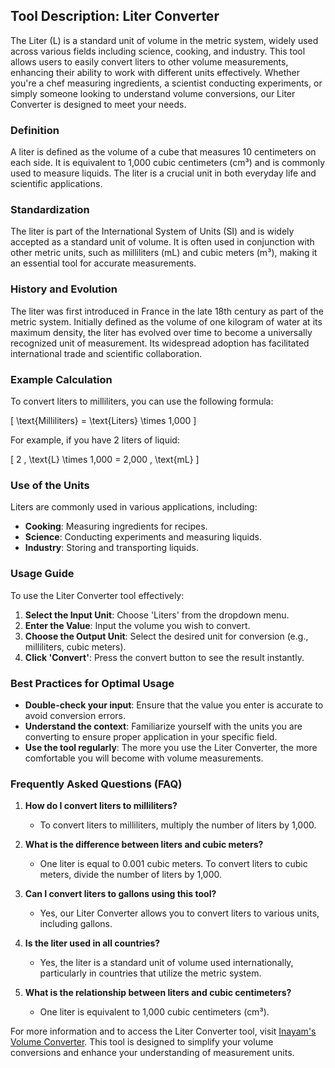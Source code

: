 ## Tool Description: Liter Converter

The Liter (L) is a standard unit of volume in the metric system, widely used across various fields including science, cooking, and industry. This tool allows users to easily convert liters to other volume measurements, enhancing their ability to work with different units effectively. Whether you're a chef measuring ingredients, a scientist conducting experiments, or simply someone looking to understand volume conversions, our Liter Converter is designed to meet your needs.

### Definition

A liter is defined as the volume of a cube that measures 10 centimeters on each side. It is equivalent to 1,000 cubic centimeters (cm³) and is commonly used to measure liquids. The liter is a crucial unit in both everyday life and scientific applications.

### Standardization

The liter is part of the International System of Units (SI) and is widely accepted as a standard unit of volume. It is often used in conjunction with other metric units, such as milliliters (mL) and cubic meters (m³), making it an essential tool for accurate measurements.

### History and Evolution

The liter was first introduced in France in the late 18th century as part of the metric system. Initially defined as the volume of one kilogram of water at its maximum density, the liter has evolved over time to become a universally recognized unit of measurement. Its widespread adoption has facilitated international trade and scientific collaboration.

### Example Calculation

To convert liters to milliliters, you can use the following formula:

\[ \text{Milliliters} = \text{Liters} \times 1,000 \]

For example, if you have 2 liters of liquid:

\[ 2 \, \text{L} \times 1,000 = 2,000 \, \text{mL} \]

### Use of the Units

Liters are commonly used in various applications, including:

- **Cooking**: Measuring ingredients for recipes.
- **Science**: Conducting experiments and measuring liquids.
- **Industry**: Storing and transporting liquids.

### Usage Guide

To use the Liter Converter tool effectively:

1. **Select the Input Unit**: Choose 'Liters' from the dropdown menu.
2. **Enter the Value**: Input the volume you wish to convert.
3. **Choose the Output Unit**: Select the desired unit for conversion (e.g., milliliters, cubic meters).
4. **Click 'Convert'**: Press the convert button to see the result instantly.

### Best Practices for Optimal Usage

- **Double-check your input**: Ensure that the value you enter is accurate to avoid conversion errors.
- **Understand the context**: Familiarize yourself with the units you are converting to ensure proper application in your specific field.
- **Use the tool regularly**: The more you use the Liter Converter, the more comfortable you will become with volume measurements.

### Frequently Asked Questions (FAQ)

1. **How do I convert liters to milliliters?**
   - To convert liters to milliliters, multiply the number of liters by 1,000.

2. **What is the difference between liters and cubic meters?**
   - One liter is equal to 0.001 cubic meters. To convert liters to cubic meters, divide the number of liters by 1,000.

3. **Can I convert liters to gallons using this tool?**
   - Yes, our Liter Converter allows you to convert liters to various units, including gallons.

4. **Is the liter used in all countries?**
   - Yes, the liter is a standard unit of volume used internationally, particularly in countries that utilize the metric system.

5. **What is the relationship between liters and cubic centimeters?**
   - One liter is equivalent to 1,000 cubic centimeters (cm³).

For more information and to access the Liter Converter tool, visit [Inayam's Volume Converter](https://www.inayam.co/unit-converter/volume). This tool is designed to simplify your volume conversions and enhance your understanding of measurement units.